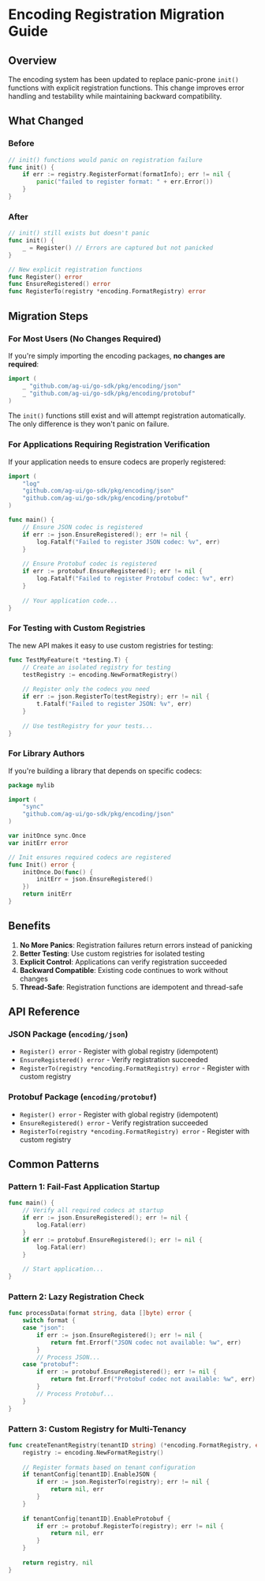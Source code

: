 # Encoding Registration Migration Guide

## Overview

The encoding system has been updated to replace panic-prone `init()` functions with explicit registration functions. This change improves error handling and testability while maintaining backward compatibility.

## What Changed

### Before
```go
// init() functions would panic on registration failure
func init() {
    if err := registry.RegisterFormat(formatInfo); err != nil {
        panic("failed to register format: " + err.Error())
    }
}
```

### After
```go
// init() still exists but doesn't panic
func init() {
    _ = Register() // Errors are captured but not panicked
}

// New explicit registration functions
func Register() error
func EnsureRegistered() error
func RegisterTo(registry *encoding.FormatRegistry) error
```

## Migration Steps

### For Most Users (No Changes Required)

If you're simply importing the encoding packages, **no changes are required**:

```go
import (
    _ "github.com/ag-ui/go-sdk/pkg/encoding/json"
    _ "github.com/ag-ui/go-sdk/pkg/encoding/protobuf"
)
```

The `init()` functions still exist and will attempt registration automatically. The only difference is they won't panic on failure.

### For Applications Requiring Registration Verification

If your application needs to ensure codecs are properly registered:

```go
import (
    "log"
    "github.com/ag-ui/go-sdk/pkg/encoding/json"
    "github.com/ag-ui/go-sdk/pkg/encoding/protobuf"
)

func main() {
    // Ensure JSON codec is registered
    if err := json.EnsureRegistered(); err != nil {
        log.Fatalf("Failed to register JSON codec: %v", err)
    }
    
    // Ensure Protobuf codec is registered
    if err := protobuf.EnsureRegistered(); err != nil {
        log.Fatalf("Failed to register Protobuf codec: %v", err)
    }
    
    // Your application code...
}
```

### For Testing with Custom Registries

The new API makes it easy to use custom registries for testing:

```go
func TestMyFeature(t *testing.T) {
    // Create an isolated registry for testing
    testRegistry := encoding.NewFormatRegistry()
    
    // Register only the codecs you need
    if err := json.RegisterTo(testRegistry); err != nil {
        t.Fatalf("Failed to register JSON: %v", err)
    }
    
    // Use testRegistry for your tests...
}
```

### For Library Authors

If you're building a library that depends on specific codecs:

```go
package mylib

import (
    "sync"
    "github.com/ag-ui/go-sdk/pkg/encoding/json"
)

var initOnce sync.Once
var initErr error

// Init ensures required codecs are registered
func Init() error {
    initOnce.Do(func() {
        initErr = json.EnsureRegistered()
    })
    return initErr
}
```

## Benefits

1. **No More Panics**: Registration failures return errors instead of panicking
2. **Better Testing**: Use custom registries for isolated testing
3. **Explicit Control**: Applications can verify registration succeeded
4. **Backward Compatible**: Existing code continues to work without changes
5. **Thread-Safe**: Registration functions are idempotent and thread-safe

## API Reference

### JSON Package (`encoding/json`)

- `Register() error` - Register with global registry (idempotent)
- `EnsureRegistered() error` - Verify registration succeeded
- `RegisterTo(registry *encoding.FormatRegistry) error` - Register with custom registry

### Protobuf Package (`encoding/protobuf`)

- `Register() error` - Register with global registry (idempotent)
- `EnsureRegistered() error` - Verify registration succeeded
- `RegisterTo(registry *encoding.FormatRegistry) error` - Register with custom registry

## Common Patterns

### Pattern 1: Fail-Fast Application Startup
```go
func main() {
    // Verify all required codecs at startup
    if err := json.EnsureRegistered(); err != nil {
        log.Fatal(err)
    }
    if err := protobuf.EnsureRegistered(); err != nil {
        log.Fatal(err)
    }
    
    // Start application...
}
```

### Pattern 2: Lazy Registration Check
```go
func processData(format string, data []byte) error {
    switch format {
    case "json":
        if err := json.EnsureRegistered(); err != nil {
            return fmt.Errorf("JSON codec not available: %w", err)
        }
        // Process JSON...
    case "protobuf":
        if err := protobuf.EnsureRegistered(); err != nil {
            return fmt.Errorf("Protobuf codec not available: %w", err)
        }
        // Process Protobuf...
    }
}
```

### Pattern 3: Custom Registry for Multi-Tenancy
```go
func createTenantRegistry(tenantID string) (*encoding.FormatRegistry, error) {
    registry := encoding.NewFormatRegistry()
    
    // Register formats based on tenant configuration
    if tenantConfig[tenantID].EnableJSON {
        if err := json.RegisterTo(registry); err != nil {
            return nil, err
        }
    }
    
    if tenantConfig[tenantID].EnableProtobuf {
        if err := protobuf.RegisterTo(registry); err != nil {
            return nil, err
        }
    }
    
    return registry, nil
}
```